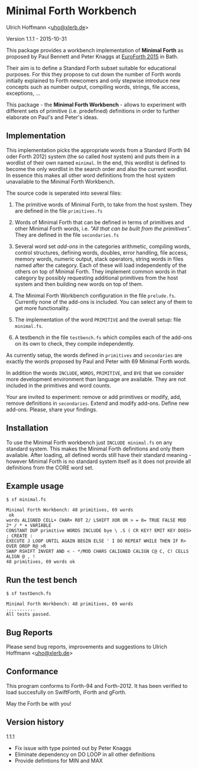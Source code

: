 Minimal Forth Workbench 
=======================

Ulrich Hoffmann <<uho@xlerb.de>>

Version 1.1.1 - 2015-10-31

This package provides a workbench implementation of **Minimal Forth** as proposed by
Paul Bennett and Peter Knaggs at [EuroForth 2015][EuroForth2015] in Bath.

Their aim is to define a Standard Forth subset suitable for educational purposes.
For this they propose to cut down the number of Forth words initially explained to
Forth newcomers and only stepwise introduce new concepts such as number output, compiling
words, strings, file access, exceptions, ...

This package - the **Minimal Forth Workbench** - allows to experiment with different sets of primitive 
(i.e. predefined) definitions in order to further elaborate on Paul's and Peter's ideas.

## Implementation

This implementation picks the appropriate words from a Standard (Forth 94 oder Forth
2012) system (the so called _host_ system) and puts them in a wordlist of their own 
named `minimal`.
In the end, this wordlist is defined to become the only wordlist in the search 
order and also the current wordlist. In essence this makes all other word definitions
from the host system unavailable to the Minimal Forth Workbench.

The source code is seperated into several files:

1. The primitive words of Minimal Forth, to take from the host system. They are defined in the file `primitives.fs`

2. Words of Minimal Forth that can be defined in terms of primitives and other Minimal 
   Forth words, i.e. _"All that can be built from the primitives"_. 
   They are defined in the file `secondaries.fs`

3. Several word set _add-ons_ in the categories arithmetic, compiling words, control structures, 
   defining words, doubles, error handling, file access, 
   memory words, numeric output, stack operators, string words in files named after the category.
   Each of these will load independently of the others on top of Minimal Forth. They implement common words
   in that category by possibly requesting additional primitives from the host system 
   and then building new words on top of them.

4. The Minimal Forth Workbench configuration in the file `prelude.fs`. Currently none of
   the add-ons is included. You can select any of them to get more functionality.

5. The implementation of the word `PRIMITIVE` and the overall setup: file `minimal.fs`.

6. A testbench in the file `testbench.fs` which compiles each of the add-ons on its own to check, 
   they compile independently.

As currently setup, the words defined in `primitives` and `secondaries` are exactly
the words proposed by Paul and Peter with 69 Minimal Forth words.

In addition the words `INCLUDE`, `WORDS`, `PRIMITIVE`, and `BYE` 
that we consider more development environment than language are available. 
They are not included in the primitives and word counts.

Your are invited to experiment: remove or add primitives or modífy, add, 
remove definitions in `secondaries`. Extend and modify add-ons. Define new add-ons.
Please, share your findings.


## Installation

To use the Minimal Forth workbench just `INCLUDE minimal.fs` on any standard system. This makes
the Minimal Forth definitions and only them available. After loading, all defined words still
have their standard meaning - however Minimal Forth is no standard system itself
as it does not provide all definitions from the CORE word set.

## Example usage

    $ sf minimal.fs 

    Minimal Forth Workbench: 48 primitives, 69 words
     ok
    words ALIGNED CELL+ CHAR+ ROT 2/ LSHIFT XOR OR > = 0= TRUE FALSE MOD 2* / * + VARIABLE 
    CONSTANT DUP primitive WORDS INCLUDE bye \ .S ( CR KEY? EMIT KEY DOES> ; CREATE : 
    EXECUTE J LOOP UNTIL AGAIN BEGIN ELSE ' I DO REPEAT WHILE THEN IF R> OVER DROP R@ >R 
    SWAP RSHIFT INVERT AND < - */MOD CHARS CALIGNED CALIGN C@ C, C! CELLS ALIGN @ , ! 
    48 primitives, 69 words ok


## Run the test bench

    $ sf testbench.fs 

    Minimal Forth Workbench: 48 primitives, 69 words
    ...........
    All tests passed. 

## Bug Reports

Please send bug reports, improvements and suggestions to Ulrich Hoffmann <<uho@xlerb.de>>

## Conformance

This program conforms to Forth-94 and Forth-2012. It has been verified to load 
succesfully on SwiftForth, iForth and gForth.

May the Forth be with you!

[EuroForth2015]: http://www.rigwit.co.uk/EuroForth2015/


## Version history

1.1.1
- Fix issue with type pointed out by Peter Knaggs
- Eliminate dependency on DO LOOP in all other definitions
- Provide defintions for MIN and MAX
